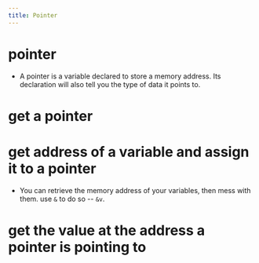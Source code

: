 ```yaml
---
title: Pointer
---
```


# pointer

- A pointer is a variable declared to store a memory address.
  Its declaration will also tell you the type of data it points to.

# get a pointer

# get address of a variable and assign it to a pointer

- You can retrieve the memory address of your variables, then mess with them.
  use `&` to do so -- `&v`.

# get the value at the address a pointer is pointing to
